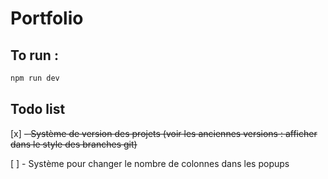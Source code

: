 # Portfolio

## To run :

```bash
npm run dev
```

## Todo list

[x] ~~- Système de version des projets (voir les anciennes versions : afficher dans le style des branches git)~~

[ ] - Système pour changer le nombre de colonnes dans les popups
